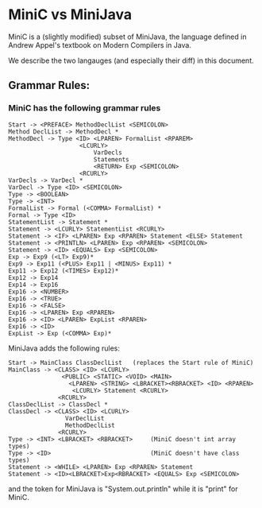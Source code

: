 # MiniC vs MiniJava

MiniC is a (slightly modified) subset of MiniJava, the language defined in Andrew Appel's textbook on Modern Compilers in Java.

We describe the two langauges (and especially their diff) in this document.

## Grammar Rules:

### MiniC has the following grammar rules
```
Start -> <PREFACE> MethodDeclList <SEMICOLON>
Method DeclList -> MethodDecl *
MethodDecl -> Type <ID> <LPAREN> FormalList <RPAREM>
                    <LCURLY>
                        VarDecls
                        Statements
                        <RETURN> Exp <SEMICOLON>
                    <RCURLY>
VarDecls -> VarDecl *
VarDecl -> Type <ID> <SEMICOLON>
Type -> <BOOLEAN>
Type -> <INT>
FormalList -> Formal (<COMMA> FormalList) *
Formal -> Type <ID>
StatementList -> Statement *
Statement -> <LCURLY> StatementList <RCURLY>
Statement -> <IF> <LPAREN> Exp <RPAREN> Statement <ELSE> Statement
Statement -> <PRINTLN> <LPAREN> Exp <RPAREN> <SEMICOLON>
Statement -> <ID> <EQUALS> Exp <SEMICOLON>
Exp -> Exp9 (<LT> Exp9)*
Exp9 -> Exp11 (<PLUS> Exp11 | <MINUS> Exp11) *
Exp11 -> Exp12 (<TIMES> Exp12)*
Exp12 -> Exp14
Exp14 -> Exp16
Exp16 -> <NUMBER>
Exp16 -> <TRUE>
Exp16 -> <FALSE>
Exp16 -> <LPAREN> Exp <RPAREN>
Exp16 -> <ID> <LPAREN> ExpList <RPAREN>
Exp16 -> <ID>
ExpList -> Exp (<COMMA> Exp)*
```
MiniJava adds the following rules:
```
Start -> MainClass ClassDeclList   (replaces the Start rule of MiniC)
MainClass -> <CLASS> <ID> <LCURLY>
               <PUBLIC> <STATIC> <VOID> <MAIN>
                 <LPAREN> <STRING> <LBRACKET><RBRACKET> <ID> <RPAREN>
                  <LCURLY> Statement <RCURLY>
              <RCURLY>
ClassDeclList -> ClassDecl *
ClassDecl -> <CLASS> <ID> <LCURLY>
                VarDeclList
                MethodDeclList
              <RCURLY>
Type -> <INT> <LBRACKET> <RBRACKET>     (MiniC doesn't int array types)
Type -> <ID>                            (MiniC doesn't have class types)
Statement -> <WHILE> <LPAREN> Exp <RPAREN> Statement
Statement -> <ID><LBRACKET>Exp<RBRACKET> <EQUALS> Exp <SEMICOLON>
```
and the <PRINT> token for MiniJava is "System.out.println"
while it is "print" for MiniC.

